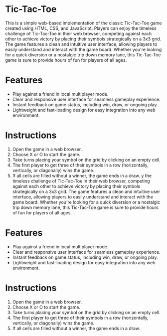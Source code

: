 # Tic-Tac-Toe
This is a simple web-based implementation of the classic Tic-Tac-Toe game created using HTML, CSS, and JavaScript. Players can enjoy the timeless challenge of Tic-Tac-Toe in their web browser, competing against each other to achieve victory by placing their symbols strategically on a 3x3 grid. The game features a clean and intuitive user interface, allowing players to easily understand and interact with the game board. Whether you're looking for a quick diversion or a nostalgic trip down memory lane, this Tic-Tac-Toe game is sure to provide hours of fun for players of all ages.

# Features
- Play against a friend in local multiplayer mode.
- Clear and responsive user interface for seamless gameplay experience.
- Instant feedback on game status, including win, draw, or ongoing play.
- Lightweight and fast-loading design for easy integration into any web environment.

# Instructions
1. Open the game in a web browser.
2. Choose X or O to start the game.
3. Take turns placing your symbol on the grid by clicking on an empty cell.
4. The first player to get three of their symbols in a row (horizontally, vertically, or diagonally) wins the game.
5. If all cells are filled without a winner, the game ends in a draw.
y the timeless challenge of Tic-Tac-Toe in their web browser, competing against each other to achieve victory by placing their symbols strategically on a 3x3 grid. The game features a clean and intuitive user interface, allowing players to easily understand and interact with the game board. Whether you're looking for a quick diversion or a nostalgic trip down memory lane, this Tic-Tac-Toe game is sure to provide hours of fun for players of all ages.

# Features
- Play against a friend in local multiplayer mode.
- Clear and responsive user interface for seamless gameplay experience.
- Instant feedback on game status, including win, draw, or ongoing play.
- Lightweight and fast-loading design for easy integration into any web environment.

# Instructions
1. Open the game in a web browser.
2. Choose X or O to start the game.
3. Take turns placing your symbol on the grid by clicking on an empty cell.
4. The first player to get three of their symbols in a row (horizontally, vertically, or diagonally) wins the game.
5. If all cells are filled without a winner, the game ends in a draw.
